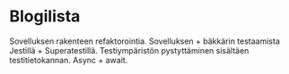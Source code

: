 # Blogilista

Sovelluksen rakenteen refaktorointia. Sovelluksen + bäkkärin testaamista Jestillä + Superatestillä. Testiympäristön pystyttäminen sisältäen testitietokannan. Async + await.

